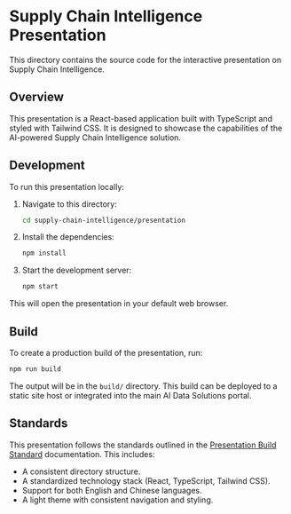 # Supply Chain Intelligence Presentation

This directory contains the source code for the interactive presentation on Supply Chain Intelligence.

## Overview

This presentation is a React-based application built with TypeScript and styled with Tailwind CSS. It is designed to showcase the capabilities of the AI-powered Supply Chain Intelligence solution.

## Development

To run this presentation locally:

1.  Navigate to this directory:
    ```bash
    cd supply-chain-intelligence/presentation
    ```

2.  Install the dependencies:
    ```bash
    npm install
    ```

3.  Start the development server:
    ```bash
    npm start
    ```

This will open the presentation in your default web browser.

## Build

To create a production build of the presentation, run:

```bash
npm run build
```

The output will be in the `build/` directory. This build can be deployed to a static site host or integrated into the main AI Data Solutions portal.

## Standards

This presentation follows the standards outlined in the [Presentation Build Standard](../../docs/development-guide/presentation-build-standard.md) documentation. This includes:
-   A consistent directory structure.
-   A standardized technology stack (React, TypeScript, Tailwind CSS).
-   Support for both English and Chinese languages.
-   A light theme with consistent navigation and styling. 